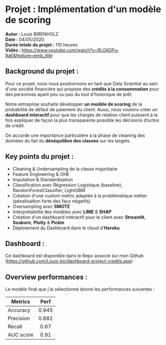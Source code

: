 # Projet : Implémentation d'un modèle de scoring 

**Autor :** Louis BIRENHOLZ  
**Date :** 04/05/2020  
**Durée totale du projet :** 110 heures  
**Vidéo :** https://www.youtube.com/watch?v=RLGKGFu-9aE&feature=emb_title  

## Background du projet :

Pour ce projet, nous nous positionnons en tant que Data Scientist au sein d'une société financière qui propose des **crédits à la consommation** pour des personnes ayant peu ou pas du tout d'historique de prêt.

Notre entreprise souhaite développer **un modèle de scoring** de la probabilité de défaut de paiement du client. Aussi, nous voulons créer un **dashboard interactif** pour que les chargés de relation client puissent à la fois expliquer de façon la plus transparente possible les décisions d’octroi de crédit.

On accorde une importance particulière à la phase de cleaning des données du fait du **déséquilibre des classes** sur les targets.

## Key points du projet :

- Cleaning & Undersampling de la classe majoritaire 
- Feature Engineering & OHE
- Imputation & Standardisation
- Classification avec Régression Logistique (baseline), RandomForestClassifier, LightGBM 
- Création d'une custom metric adaptée à la problématique métier (pénalisaition forte des faux négatifs)
- Oversampling avec **SMOTE**
- Interprétabilité des modèles avec **LIME** & **SHAP**
- Création d'un dashboard intéractif pour le client avec **Streamlit**, **Seaborn**, **Plotly** & **Pickle**  
- Déploiement du Dashboard dans le cloud d'**Heroku**  

## Dashboard :

Ce dashboard est disponible dans le Repo associé sur mon Github (https://github.com/Louis-bir/dashboard-project-credits.app)

## Overview performances :

Le modèle final que j'ai sélectionné donne les performances suivantes :

| Metrics        | Perf         |
| ------------- |:-------------:|
| Accuracy      | 0.945         | 
| Precision     | 0.882         |
| Recall        | 0.67          |  
| AUC score     |  0.91         |
